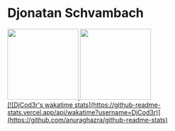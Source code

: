 <h1>Djonatan Schvambach</h1>
<div>
  <a href="https://github.com/DjCod3r">
  <img height="160em" src="https://github-readme-stats.vercel.app/api?username=DjCod3r&show_icons=true&theme=dark&include_all_commits=true&count_private=true"/>
  <img height="160em" src="https://github-readme-stats.vercel.app/api/top-langs/?username=DjCod3r&layout=compact&langs_count=7&theme=dark"/>
</div>
  <div>
  [![DjCod3r's wakatime stats](https://github-readme-stats.vercel.app/api/wakatime?username=DjCod3r)](https://github.com/anuraghazra/github-readme-stats)
  </div>
